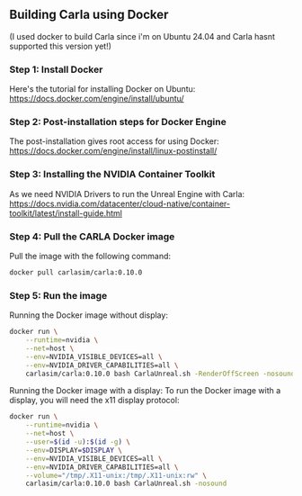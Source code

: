 ## Building Carla using Docker
(I used docker to build Carla since i'm on Ubuntu 24.04 and Carla hasnt supported this version yet!)

### Step 1: Install Docker
Here's the tutorial for installing Docker on Ubuntu: <br>
https://docs.docker.com/engine/install/ubuntu/

### Step 2: Post-installation steps for Docker Engine
The post-installation gives root access for using Docker: <br>
https://docs.docker.com/engine/install/linux-postinstall/

### Step 3: Installing the NVIDIA Container Toolkit
As we need NVIDIA Drivers to run the Unreal Engine with Carla:
https://docs.nvidia.com/datacenter/cloud-native/container-toolkit/latest/install-guide.html

### Step 4: Pull the CARLA Docker image
Pull the image with the following command:
```Bash
docker pull carlasim/carla:0.10.0
```

### Step 5: Run the image
Running the Docker image without display:
```Bash
docker run \
    --runtime=nvidia \
    --net=host \
    --env=NVIDIA_VISIBLE_DEVICES=all \
    --env=NVIDIA_DRIVER_CAPABILITIES=all \
    carlasim/carla:0.10.0 bash CarlaUnreal.sh -RenderOffScreen -nosound
```

Running the Docker image with a display:
To run the Docker image with a display, you will need the x11 display protocol:
```Bash
docker run \
    --runtime=nvidia \
    --net=host \
    --user=$(id -u):$(id -g) \
    --env=DISPLAY=$DISPLAY \
    --env=NVIDIA_VISIBLE_DEVICES=all \
    --env=NVIDIA_DRIVER_CAPABILITIES=all \
    --volume="/tmp/.X11-unix:/tmp/.X11-unix:rw" \
    carlasim/carla:0.10.0 bash CarlaUnreal.sh -nosound
```
